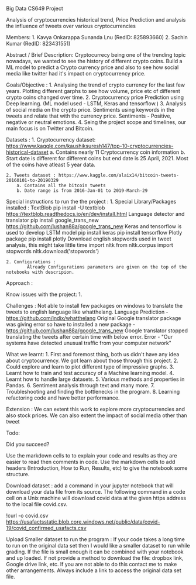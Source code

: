 Big Data CS649 Project

Analysis of cryptocurrencies historical trend, Price Prediction and analysis the influence of tweets over various cryptocurrencies

Members:
    1. Kavya Onkarappa Sunanda Lnu (RedID: 825893660)
    2. Sachin Kumar (RedID: 823431551)

Abstract / Brief Description:
	Cryptocurrecy being one of the trending topic nowadays, we wanted to see the history of different crypto coins. Build a ML model to predict a Crypto currency price and also to see how social media like twitter had it's impact on cryptocurrency price.


Goals/Objective :
	1. Analysing the trend of crypto currency for the last few years. Plotting different garphs to see how volume, price etc of different crypto coins changed over time.
	2. Cryptocurrency price Prediction using Deep learning. (ML model used - LSTM, Keras and tensorflow.)
	3. Analysis of social media on the crypto price. Sentiments using keywords in the tweets and relate that with the currency price. Sentiments - Positive, negative or neutral emotions.
	4. Seing the project scope and timelines, our main focus is on Twitter and Bitcoin.


Datasets :
	1. Cryptocurrency dataset: https://www.kaggle.com/kaushiksuresh147/top-10-cryptocurrencies-historical-dataset
		a. Contains nearly 11 Cryptocurrency coin information
		b. Start date is different for different coins but end date is 25 April, 2021. Most of the coins have atleast 5 year data.

	2. Tweets dataset : https://www.kaggle.com/alaix14/bitcoin-tweets-20160101-to-20190329
		a. Contains all the bitcoin tweets
		b. Date range is from 2016-Jan-01 to 2019-March-29


Special instructions to run the the project : 
    1. Special Library/Packages installed :
        TextBlob
            pip install -U textblob
            https://textblob.readthedocs.io/en/dev/install.html
        Language detector and translator
            pip install google_trans_new
            https://github.com/lushan88a/google_trans_new
        Keras and tensorflow is used to develop LSTM model
            pip install keras
            pip install tensorflow
        Plotly package
            pip install plotly
        Download english stopwords used in tweet analysis, this might take little time
            import nltk
            from nltk.corpus import stopwords
            nltk.download('stopwords')
        
    2. Configurations :
            Already Configurations parameters are given on the top of the notebooks with descripion. 
Approach :



Know issues with the project:
    1. 

Challenges :
	Not able to install few packages on windows to translate the tweets to english language like whatthelang. 
        Language Prediction - https://github.com/indix/whatthelang
    Original Google translator package was giving error so have to installed a new package - https://github.com/lushan88a/google_trans_new
	Google translator stopped translating the tweets after certain time with below error.
	    Error - "Our systems have detected unusual traffic from your computer network"

What we learnt:
	1. First and foremost thing, both us didn't have any idea about cryptocurrency. We got learn about those through this project.
	2. Could explore and learn to plot different type of impressive graphs.
	3. Learnt how to train and test accuracy of a Machine learning model.
	4. Learnt how to handle large datasets.
	5. Various methods and properties in Pandas.
	6. Sentiment analysis through text and many more.
    7. Troubleshooting and finding the bottlenecks in the program.
    8. Learning refactoring code and have better performance.


Extension :
    We can extent this work to explore more cryptocurrencies and also stock prices.
    We can also extent the impact of social media other than tweet

Todo:

Did you succeed?

Use the markdown cells to to explain your code and results as they are easier to read then comments in code.
Use the markdown cells to add headers (Introduction, How to Run, Results, etc) to give the notebook some structure.  

Download dataset : 
add a command in your jupyter notebook that will  download your data file from its source. The following command in a code cell on a Unix machine will download covid data at the given https address to the local file covid.csv.

!curl -o covid.csv https://usafactsstatic.blob.core.windows.net/public/data/covid-19/covid_confirmed_usafacts.csv 

Upload Smaller dataset to run the program : 
If your code takes a long time to run on the original data set then I would like a smaller dataset to run while grading. If the file is small enough it can be combined with your notebook and up loaded. If not provide a method to download the file: dropbox link, Google drive link, etc. If you are not able to do this contact me to make other arrangements. Always include a link to access the original data set file.
